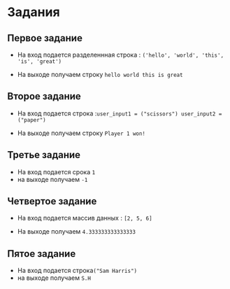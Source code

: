# Задания 


## Первое задание

- На вход подается разделеннная строка : `('hello', 'world', 'this', 'is', 'great')`

- На выходе получаем строку `hello world this is great`


## Второе задание 

- На вход подается строка :`user_input1 = ("scissors")
user_input2 =("paper")`

- На выходе получаем строку `Player 1 won!`


## Третье задание 

- На вход подается срока `1`
- на выходе получаем `-1`

## Четвертое задание 


- На вход подается массив данных : `[2, 5, 6]`

- На выходе получаем `4.333333333333333`

## Пятое задание 

- На вход подается строка`("Sam Harris")`
- на выходе получаем  `S.H`
